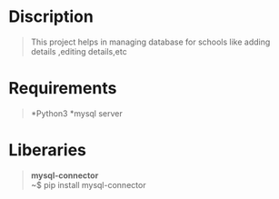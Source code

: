<h1>Discription</h1>

> This project helps in managing database for schools like adding details ,editing details,etc

<h1>Requirements</h1>

> *Python3
> *mysql server


<h1>Liberaries</h1>

> **mysql-connector**\
> ~$ pip install mysql-connector
